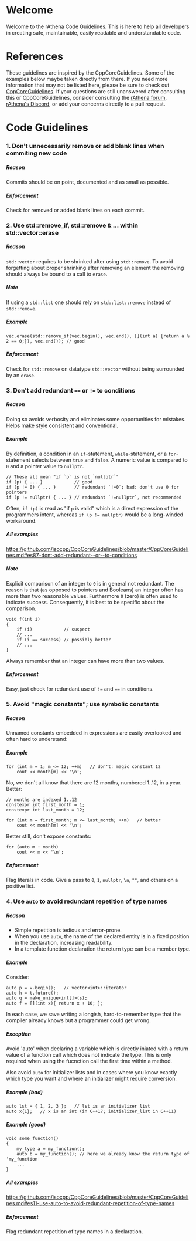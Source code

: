 # Welcome
Welcome to the rAthena Code Guidelines. 
This is here to help all developers in creating safe, maintainable, easily readable and understandable code.

# References
These guidelines are inspired by the CppCoreGuidelines. Some of the examples below maybe taken directly from there.
If you need more information that may not be listed here, please be sure to check out [CppCoreGuidelines](https://github.com/isocpp/CppCoreGuidelines/blob/master/CppCoreGuidelines.md).
If your questions are still unanswered after consulting this or CppCoreGuidelines, consider consulting the [rAthena forum](https://rathena.org/board/), [rAthena's Discord](https://rathena.org/discord/), or add your concerns directly to a pull request.

# Code Guidelines
### 1. Don't unnecessarily remove or add blank lines when commiting new code

##### Reason

Commits should be on point, documented and as small as possible.

##### Enforcement

Check for removed or added blank lines on each commit.

### 2. Use std::remove_if, std::remove & ... within std::vector::erase

##### Reason

`std::vector` requires to be shrinked after using `std::remove`. To avoid forgetting about proper shrinking after removing an element the removing should always be bound to a call to `erase`.

##### Note

If using a `std::list` one should rely on `std::list::remove` instead of `std::remove`.

##### Example

    vec.erase(std::remove_if(vec.begin(), vec.end(), [](int a) {return a % 2 == 0;}), vec.end()); // good

##### Enforcement

Check for `std::remove` on datatype `std::vector` without being surrounded by an `erase`.

### 3. Don't add redundant `==` or `!=` to conditions

##### Reason

Doing so avoids verbosity and eliminates some opportunities for mistakes.
Helps make style consistent and conventional.

##### Example

By definition, a condition in an `if`-statement, `while`-statement, or a `for`-statement selects between `true` and `false`.
A numeric value is compared to `0` and a pointer value to `nullptr`.

    // These all mean "if `p` is not `nullptr`"
    if (p) { ... }            // good
    if (p != 0) { ... }       // redundant `!=0`; bad: don't use 0 for pointers
    if (p != nullptr) { ... } // redundant `!=nullptr`, not recommended

Often, `if (p)` is read as "if `p` is valid" which is a direct expression of the programmers intent,
whereas `if (p != nullptr)` would be a long-winded workaround.

##### All examples
https://github.com/isocpp/CppCoreGuidelines/blob/master/CppCoreGuidelines.md#es87-dont-add-redundant--or--to-conditions

##### Note

Explicit comparison of an integer to `0` is in general not redundant.
The reason is that (as opposed to pointers and Booleans) an integer often has more than two reasonable values.
Furthermore `0` (zero) is often used to indicate success.
Consequently, it is best to be specific about the comparison.

    void f(int i)
    {
        if (i)            // suspect
        // ...
        if (i == success) // possibly better
        // ...
    }

Always remember that an integer can have more than two values.

##### Enforcement

Easy, just check for redundant use of `!=` and `==` in conditions.

### 5. Avoid "magic constants"; use symbolic constants

##### Reason

Unnamed constants embedded in expressions are easily overlooked and often hard to understand:

##### Example

    for (int m = 1; m <= 12; ++m)   // don't: magic constant 12
        cout << month[m] << '\n';

No, we don't all know that there are 12 months, numbered 1..12, in a year. Better:

    // months are indexed 1..12
    constexpr int first_month = 1;
    constexpr int last_month = 12;

    for (int m = first_month; m <= last_month; ++m)   // better
        cout << month[m] << '\n';

Better still, don't expose constants:

    for (auto m : month)
        cout << m << '\n';

##### Enforcement

Flag literals in code. Give a pass to `0`, `1`, `nullptr`, `\n`, `""`, and others on a positive list.

### 4. Use `auto` to avoid redundant repetition of type names

##### Reason

* Simple repetition is tedious and error-prone.
* When you use `auto`, the name of the declared entity is in a fixed position in the declaration, increasing readability.
* In a template function declaration the return type can be a member type.

##### Example

Consider:

    auto p = v.begin();   // vector<int>::iterator
    auto h = t.future();
    auto q = make_unique<int[]>(s);
    auto f = [](int x){ return x + 10; };

In each case, we save writing a longish, hard-to-remember type that the compiler already knows but a programmer could get wrong.

##### Exception

Avoid 'auto' when declaring a variable which is directly iniated with a return value of a function call which does not indicate the type. This is only required when using the fucnction call the first time within a method.

Also avoid `auto` for initializer lists and in cases where you know exactly which type you want and where an initializer might require conversion.

##### Example (bad)

    auto lst = { 1, 2, 3 };   // lst is an initializer list
    auto x{1};   // x is an int (in C++17; initializer_list in C++11)

##### Example (good)

    void some_function()
    {
        my_type a = my_function();
        auto b = my_function(); // here we already know the return type of 'my_function'
        ...
    }
 
##### All examples
https://github.com/isocpp/CppCoreGuidelines/blob/master/CppCoreGuidelines.md#es11-use-auto-to-avoid-redundant-repetition-of-type-names
 
##### Enforcement

Flag redundant repetition of type names in a declaration.
